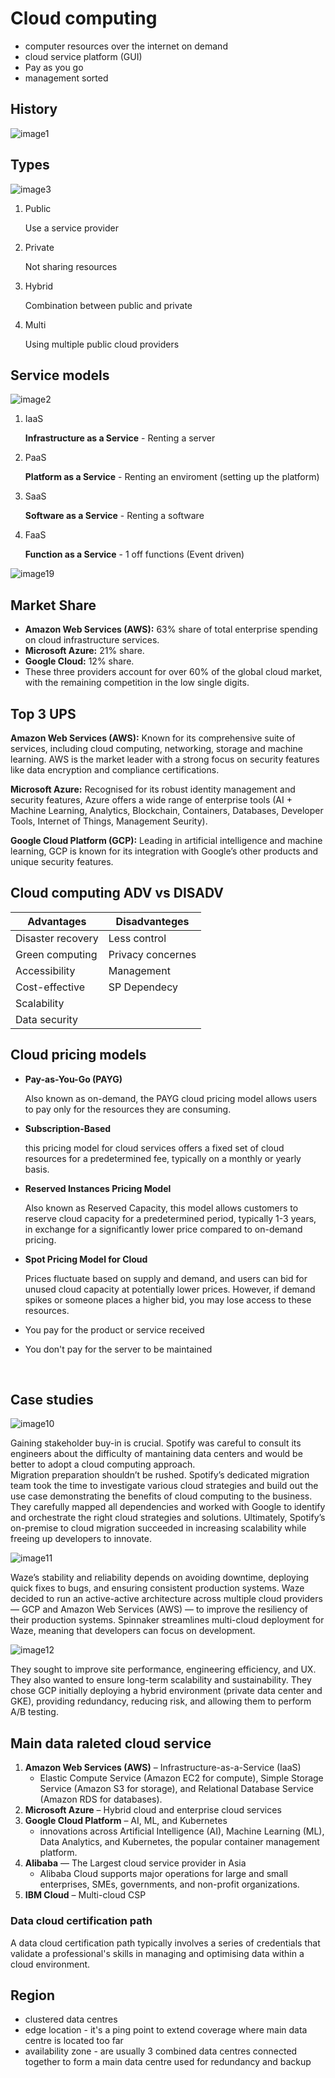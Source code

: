 # Cloud computing

- computer resources over the internet on demand
- cloud service platform (GUI)
- Pay as you go
- management sorted

## History

![image1](\images\image1.png)

## Types

![image3](\images\image3.png)

1. Public

    Use a service provider
2. Private

    Not sharing resources
3. Hybrid

    Combination between public and private
4. Multi

    Using multiple public cloud providers

## Service models

![image2](\images\image2.png)

1. IaaS
    
    **Infrastructure as a Service** - Renting a server
2. PaaS

    **Platform as a Service** - Renting an enviroment (setting up the platform)
3. SaaS

    **Software as a Service** - Renting a software
4. FaaS

    **Function as a Service** - 1 off functions (Event driven)

![image19](\images\image9.png)

## Market Share

- **Amazon Web Services (AWS):** 63% share of total enterprise spending on cloud infrastructure 
services. 
- **Microsoft Azure:** 21% share.
- **Google Cloud:** 12% share.
- These three providers account for over 60% of the global cloud market, 
with the remaining competition in the low single digits. 

## Top 3 UPS

**Amazon Web Services (AWS):** Known for its comprehensive suite of services, including cloud 
computing, networking, storage and machine learning. AWS is the market leader with a strong focus on 
security features like data encryption and compliance certifications. 

**Microsoft Azure:** Recognised for its robust identity management and security features, 
Azure offers a wide range of enterprise tools (AI + Machine Learning, Analytics, Blockchain, 
 Containers, Databases, Developer Tools, Internet of Things, Management Seurity). 

**Google Cloud Platform (GCP):** Leading in artificial intelligence and machine learning, 
GCP is known for its integration with Google’s other products and unique security features. 

## Cloud computing ADV vs DISADV

| Advantages        | Disadvanteges     |
|-------------------|-------------------|
| Disaster recovery | Less control      |
| Green computing   | Privacy concernes |
| Accessibility     | Management        |
| Cost-effective    | SP Dependecy      |
| Scalability       | 
| Data security     |


## Cloud pricing models

- **Pay-as-You-Go (PAYG)**
   
   Also known as on-demand, the PAYG cloud pricing model allows users to pay
only for the resources they are consuming.
- **Subscription-Based**

   this pricing model for cloud services offers a fixed set of cloud resources
for a predetermined fee, typically on a monthly or yearly basis.

- **Reserved Instances Pricing Model**

   Also known as Reserved Capacity, this model allows customers to reserve 
cloud capacity for a predetermined period, typically 1-3 years, 
in exchange for a significantly lower price compared to on-demand pricing.

- **Spot Pricing Model for Cloud**

   Prices fluctuate based on supply and demand, and users can bid for unused 
cloud capacity at potentially lower prices. However, if demand spikes or 
someone places a higher bid, you may lose access to these resources.

- You pay for the product or service received
- You don't pay for the server to be maintained

<br>

## Case studies

![image10](\images\image10.png)

Gaining stakeholder buy-in is crucial. Spotify was careful to consult 
its engineers about the difficulty of mantaining data centers and would be
better to adopt a cloud computing approach.  
Migration preparation shouldn’t be rushed. Spotify’s dedicated migration 
team took the time to investigate various cloud strategies and build out 
the use case demonstrating the benefits of cloud computing to the business.
They carefully mapped all dependencies and worked with Google to
identify and orchestrate the right cloud strategies and solutions. 
Ultimately, Spotify’s on-premise to cloud migration succeeded in increasing
scalability while freeing up developers to innovate.

![image11](\images\image11.png) 

Waze’s stability and reliability depends on avoiding downtime, 
deploying quick fixes to bugs, and ensuring consistent production systems.
Waze decided to run an active-active architecture across multiple cloud 
providers — GCP and Amazon Web Services (AWS) — to improve the resiliency
of their production systems. Spinnaker streamlines multi-cloud deployment 
for Waze, meaning that developers can focus on development.

![image12](\images\image12.png) 

They sought to improve site performance, engineering efficiency, and UX.
They also wanted to ensure long-term scalability and sustainability. They 
chose GCP initially deploying a hybrid environment (private data center and 
GKE), providing redundancy, reducing risk, and allowing them to perform A/B 
testing.
 

## Main data raleted cloud service

1. **Amazon Web Services (AWS)** – Infrastructure-as-a-Service (IaaS)
   - Elastic Compute Service (Amazon EC2 for compute), Simple Storage Service (Amazon S3 for storage), and Relational Database Service (Amazon RDS for databases).
2. **Microsoft Azure** – Hybrid cloud and enterprise cloud services
3. **Google Cloud Platform** – AI, ML, and Kubernetes
   - innovations across Artificial Intelligence (AI), Machine Learning (ML), Data Analytics, and Kubernetes, the popular container management platform.
4. **Alibaba** — The Largest cloud service provider in Asia
   - Alibaba Cloud supports major operations for large and small enterprises, SMEs, governments, and non-profit organizations.
5. **IBM Cloud** – Multi-cloud CSP

### Data cloud certification path

A data cloud certification path typically involves a series of credentials that 
validate a professional's skills in managing and optimising data within a cloud
environment.

## Region
- clustered data centres
- edge location - it's a ping point to extend coverage where main data centre is located too far
- availability zone - are usually 3 combined data centres connected together to form a main data centre used for redundancy and backup


















